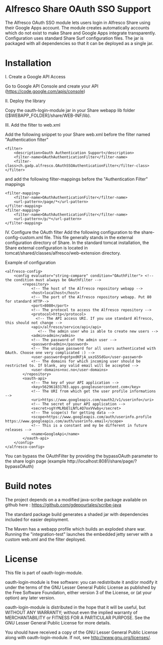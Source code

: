 Alfresco Share OAuth SSO Support
================================

The Alfresco OAuth SSO module lets users login in Alfresco Share using their Google Apps account. The module creates
automatically accounts which do not exist to make Share and Google Apps integrate transparently. Configuration uses
standard Share Surf configuration files. The jar is packaged with all dependencies so that it can be deployed as a single jar.

Installation
============

I. Create a Google API Access

Go to Google API Console and create your API (https://code.google.com/apis/console)

II. Deploy the library

Copy the oauth-login-module jar in your Share webapp lib folder ([$WEBAPP_FOLDER]/share/WEB-INF/lib).

III. Add the filter to web.xml

Add the following snippet to your Share web.xml before the filter named "Authentication filter"

    <filter>
        <description>Oauth Authentication Support</description>
        <filter-name>OAuthAuthenticationFilter</filter-name>
        <filter-class>ch.gadp.alfresco.OAuthSSOAuthenticationFilter</filter-class>
    </filter>

and add the following filter-mappings before the "Authentication Filter" mappings

    <filter-mapping>
        <filter-name>OAuthAuthenticationFilter</filter-name>
        <url-pattern>/page/*</url-pattern>
    </filter-mapping>
    <filter-mapping>
        <filter-name>OAuthAuthenticationFilter</filter-name>
        <url-pattern>/p/*</url-pattern>
    </filter-mapping>


IV. Configure the OAuth filter
Add the following configuration to the share-config-custom.xml file. This file generally stands in the external
configuration directory of Share. In the standard tomcat installation, the Share external configuration is located in
tomcat/shared/classes/alfresco/web-extension directory.

Example of configuration

    <alfresco-config>
        <config evaluator="string-compare" condition="OAuthFilter"> <!-- the condition must always be OAuthFilter -->
            <repository>
                <!-- The host of the Alfresco repository webapp -->
                <host>localhost</host>
                <!-- The port of the Alfresco repository webapp. Put 80 for standard HTTP-->
                <port>8080</port>
                <!-- The protocol to access the Alfresco repository -->
                <protocol>http</protocol>
                  <!-- The API access URI. If you use standard Alfresco, this should not change -->
                <api>/alfresco/service/api</api>
                   <!-- The admin user who is able to create new users -->
                <admin>admin</admin>
                <!-- The password of the admin user -->
                <password>admin</password>
                <!-- The unique password for all users authenticated with OAuth. Choose one very complicated :) -->
                <user-password>gotpxdKFjA_uxzG5SdGu</user-password>
                <!-- The domains for which incoming user should be restricted to. If blank, any valid email will be accepted -->
                <user-domains>nxc.no</user-domains>
            </repository>
            <oauth-api>
                <!-- The key of your API application -->
                <key>562961831703.apps.googleusercontent.com</key>
                <!-- The URI from which get the user profile informations -->
                <uri>https://www.googleapis.com/oauth2/v1/userinfo</uri>
                <!-- The secret of your API application -->
                <secret>sgYrMLRbElLNfL4Q7oxVVwby</secret>
                <!-- The scope(s) for getting data -->
                <scope>https://www.googleapis.com/auth/userinfo.profile https://www.googleapis.com/auth/userinfo.email</scope>
                <!-- This is a constant and my be different in future releases -->
                <name>GoogleApi</name>
            </oauth-api>
        </config>
    </alfresco-config>

You can bypass the OAuthFilter by providing the bypassOAuth parameter to the share login page (example http://localhost:8081/share/page/?bypassOAuth)

Build notes
===========

The project depends on a a modified java-scribe package available on github here : https://github.com/gdepourtales/scribe-java

The standard package build generates a shaded jar with dependencies included for easier deployment.

The Maven has a webapp profile which builds an exploded share war. Running the "integration-test" launches the embedded
jetty server with a custom web.xml and the filter deployed.

License
=======

This file is part of oauth-login-module.

oauth-login-module is free software: you can redistribute it and/or modify
it under the terms of the GNU Lesser General Public License as published by
the Free Software Foundation, either version 3 of the License, or
(at your option) any later version.

oauth-login-module is distributed in the hope that it will be useful,
but WITHOUT ANY WARRANTY; without even the implied warranty of
MERCHANTABILITY or FITNESS FOR A PARTICULAR PURPOSE.  See the
GNU Lesser General Public License for more details.

You should have received a copy of the GNU Lesser General Public License
along with oauth-login-module.  If not, see <http://www.gnu.org/licenses/>.
